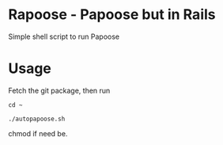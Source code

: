 # Rapoose - Papoose but in Rails
Simple shell script to run Papoose
# Usage 
Fetch the git package, then run 


`cd ~`

`./autopapoose.sh`

chmod if need be. 
